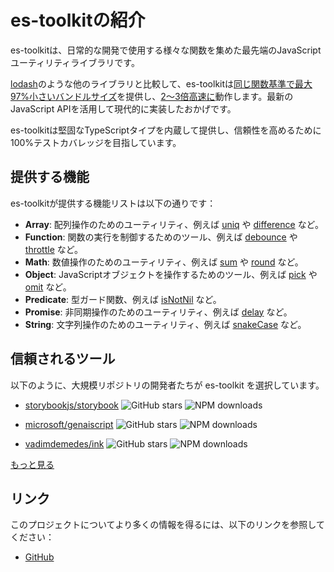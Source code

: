 # es-toolkitの紹介

es-toolkitは、日常的な開発で使用する様々な関数を集めた最先端のJavaScriptユーティリティライブラリです。

[lodash](https://lodash.com/)のような他のライブラリと比較して、es-toolkitは[同じ関数基準で最大97%小さいバンドルサイズ](./bundle-size.md)を提供し、[2〜3倍高速に](./performance.md)動作します。最新のJavaScript APIを活用して現代的に実装したおかげです。

es-toolkitは堅固なTypeScriptタイプを内蔵して提供し、信頼性を高めるために100%テストカバレッジを目指しています。

## 提供する機能

es-toolkitが提供する機能リストは以下の通りです：

- **Array**: 配列操作のためのユーティリティ、例えば [uniq](./reference/array/uniq.md) や [difference](./reference/array/difference.md) など。
- **Function**: 関数の実行を制御するためのツール、例えば [debounce](./reference/function/debounce.md) や [throttle](./reference/function/throttle.md) など。
- **Math**: 数値操作のためのユーティリティ、例えば [sum](./reference/math/sum.md) や [round](./reference/math/round.md) など。
- **Object**: JavaScriptオブジェクトを操作するためのツール、例えば [pick](./reference/object/pick.md) や [omit](./reference/object/omit.md) など。
- **Predicate**: 型ガード関数、例えば [isNotNil](./reference/predicate/isNotNil.md) など。
- **Promise**: 非同期操作のためのユーティリティ、例えば [delay](./reference/promise/delay.md) など。
- **String**: 文字列操作のためのユーティリティ、例えば [snakeCase](./reference/string/snakeCase.md) など。

## 信頼されるツール

以下のように、大規模リポジトリの開発者たちが es-toolkit を選択しています。

- [storybookjs/storybook](https://github.com/storybookjs/storybook)
  ![GitHub stars](https://img.shields.io/github/stars/storybookjs/storybook?style=flat-square&logo=github&label=Stars&labelColor=black&color=black)
  ![NPM downloads](https://img.shields.io/npm/dw/storybook?style=flat-square&logo=npm&label=Downloads&labelColor=black&color=black)

- [microsoft/genaiscript](https://github.com/microsoft/genaiscript)
  ![GitHub stars](https://img.shields.io/github/stars/microsoft/genaiscript?style=flat-square&logo=github&label=Stars&labelColor=black&color=black)
  ![NPM downloads](https://img.shields.io/npm/dw/genaiscript?style=flat-square&logo=npm&label=Downloads&labelColor=black&color=black)

- [vadimdemedes/ink](https://github.com/vadimdemedes/ink)
  ![GitHub stars](https://img.shields.io/github/stars/vadimdemedes/ink?style=flat-square&logo=github&label=Stars&labelColor=black&color=black)
  ![NPM downloads](https://img.shields.io/npm/dw/ink?style=flat-square&logo=npm&label=Downloads&labelColor=black&color=black)

[もっと見る](https://github.com/toss/es-toolkit/network/dependents)

<script setup>
import NpmWeeklyDownloadsChart from '../components/NpmWeeklyDownloadsChart.vue'
</script>

<NpmWeeklyDownloadsChart />

## リンク

このプロジェクトについてより多くの情報を得るには、以下のリンクを参照してください：

- [GitHub](https://github.com/toss/es-toolkit)
